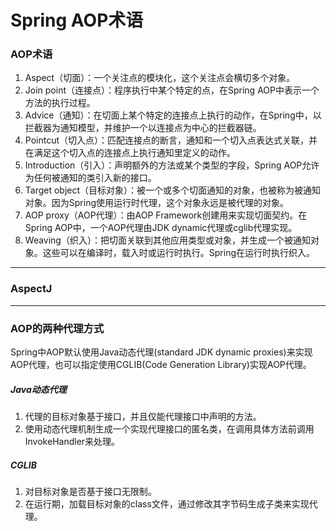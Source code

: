 # Spring AOP术语

### AOP术语
1. Aspect（切面）：一个关注点的模块化，这个关注点会横切多个对象。
2. Join point（连接点）：程序执行中某个特定的点，在Spring AOP中表示一个方法的执行过程。
3. Advice（通知）：在切面上某个特定的连接点上执行的动作，在Spring中，以拦截器为通知模型，并维护一个以连接点为中心的拦截器链。
4. Pointcut（切入点）：匹配连接点的断言，通知和一个切入点表达式关联，并在满足这个切入点的连接点上执行通知里定义的动作。
5. Introduction（引入）：声明额外的方法或某个类型的字段，Spring AOP允许为任何被通知的类引入新的接口。
6. Target object（目标对象）：被一个或多个切面通知的对象，也被称为被通知对象。因为Spring使用运行时代理，这个对象永远是被代理的对象。
7. AOP proxy（AOP代理）：由AOP Framework创建用来实现切面契约。在Spring AOP中，一个AOP代理由JDK dynamic代理或cglib代理实现。
8. Weaving（织入）：把切面关联到其他应用类型或对象，并生成一个被通知对象。这些可以在编译时，载入时或运行时执行。Spring在运行时执行织入。

***

### AspectJ

***

### AOP的两种代理方式
Spring中AOP默认使用Java动态代理(standard JDK dynamic proxies)来实现AOP代理，也可以指定使用CGLIB(Code Generation Library)实现AOP代理。

##### Java动态代理
1. 代理的目标对象基于接口，并且仅能代理接口中声明的方法。
2. 使用动态代理机制生成一个实现代理接口的匿名类，在调用具体方法前调用InvokeHandler来处理。

##### CGLIB
1. 对目标对象是否基于接口无限制。
2. 在运行期，加载目标对象的class文件，通过修改其字节码生成子类来实现代理。
